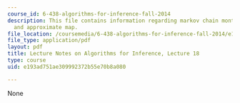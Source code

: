 ```yaml
---
course_id: 6-438-algorithms-for-inference-fall-2014
description: This file contains information regarding markov chain monte carlo methods
  and approximate map.
file_location: /coursemedia/6-438-algorithms-for-inference-fall-2014/e193ad751ae309992372b55e70b8a080_MIT6_438F14_Lec18.pdf
file_type: application/pdf
layout: pdf
title: Lecture Notes on Algorithms for Inference, Lecture 18
type: course
uid: e193ad751ae309992372b55e70b8a080

---
```

None